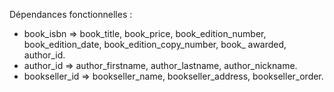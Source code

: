 Dépendances fonctionnelles :  

- book_isbn => book_title, book_price, book_edition_number, book_edition_date, book_edition_copy_number, book_ awarded, author_id.  
- author_id => author_firstname, author_lastname, author_nickname.  
- bookseller_id => bookseller_name, bookseller_address, bookseller_order.  
